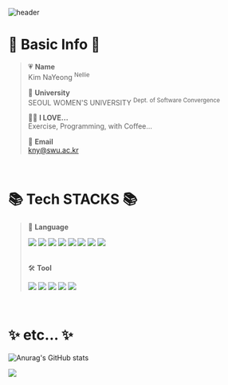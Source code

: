 ![header](https://capsule-render.vercel.app/api?type=waving&color=auto&height=300&section=header&text=Hello!%20I'm%20nanna29&fontSize=70&fontColor=ffffff)

# 🔎 Basic Info 🔎
  > :heartpulse: **Name**  
  > Kim NaYeong <sup>Nellie</sup>   
  >    
  > 🏫  **University**  
  > SEOUL WOMEN'S UNIVERSITY <sup>Dept. of Software Convergence</sup>   
  >      
  > 🙆‍♀️ **I LOVE...**   
  > Exercise, Programming, with Coffee...   
  > 
  > 💌 **Email**   
  > kny@swu.ac.kr
<br>
  
# 📚 Tech STACKS 📚
> 📕 **Language**  
> <div>
  > <img src="https://img.shields.io/badge/java-007396?style=flat&logo=java&logoColor=white">
  > <img src="https://img.shields.io/badge/c++-00599C?style=flat&logo=c%2B%2B&logoColor=white">
  > <img src="https://img.shields.io/badge/c%23-000000?style=flat&logo=c%2B%2B&logoColor=white">
  > <img src="https://img.shields.io/badge/python-3776ABstyle=flat&logo=python&logoColor=white">
  > <img src="https://img.shields.io/badge/html5-E34F26?style=flat&logo=html5&logoColor=white">
  > <img src="https://img.shields.io/badge/css-1572B6?style=flat&logo=css3&logoColor=white">
  > <img src="https://img.shields.io/badge/javascript-F7DF1E?style=flat&logo=javascript&logoColor=white">
  > <img src="https://img.shields.io/badge/.NET-512BD4?style=flat&logo=dotnet&logoColor=white">
> </div>   
> <br>
> 
> 🛠 **Tool**    
> <div>
  > <img src="https://img.shields.io/badge/visual studio-5C2D91?style=flat&logo=visualstudio&logoColor=white">
  > <img src="https://img.shields.io/badge/visual studio code-007ACC?style=flat&logo=visualstudiocode&logoColor=white">
  > <img src="https://img.shields.io/badge/eclipse-2C2255?style=flat&logo=eclipseide&logoColor=white">
  > <img src="https://img.shields.io/badge/github-181717?style=flat&logo=github&logoColor=white">
  > <img src="https://img.shields.io/badge/notion-000000?style=flat&logo=notion&logoColor=white">
> </div>

<br>

# ✨ etc... ✨
![Anurag's GitHub stats](https://github-readme-stats.vercel.app/api?username=nanna29&show_icons=true&theme=dracula)

<img src="https://github-readme-stats.vercel.app/api/top-langs/?username=nanna29&layout=compact">





